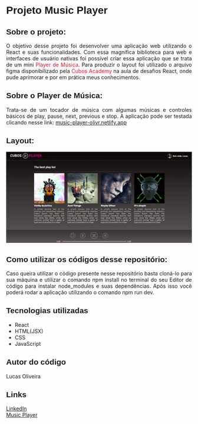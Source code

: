 <h1 style="font-family: sans-serif;">Projeto Music Player</h1>

<h2 style="font-family: sans-serif;">Sobre o projeto:</h2>

<p style="text-align: justify;">
    O objetivo desse projeto foi desenvolver uma aplicação web utilizando o React e suas funcionalidades. Com essa magnífica biblioteca para web e interfaces de usuário nativas foi possível criar essa aplicação que se trata de um mini <span style="color: crimson;">Player de Música</span>. Para produzir o layout foi utilizado o arquivo figma disponibilizado pela <span style="color: crimson;">Cubos Academy</span> na aula de desafios React, onde pude aprimorar e por em prática meus conhecimentos.
</p>

<h2 style="font-family: sans-serif;">Sobre o Player de Música:</h2>

<p style="text-align: justify;">
    Trata-se de um tocador de música com algumas músicas e controles básicos de play, pause, next, previous e stop. A aplicação pode ser testada clicando nesse link: <a href="http://music-player-olivr.netlify.app">music-player-olivr.netlify.app</a>
</p>

<h2 style="font-family: sans-serif;">Layout:</h2>

<img src="./layout-image.png" alt="layout">

<h2 style="font-family: sans-serif;">Como utilizar os códigos desse repositório:</h2>

<p style="text-align: justify;">
    Caso queira utilizar o código presente nesse repositório basta cloná-lo para sua máquina e utilizar o comando npm install no terminal do seu Editor de código para instalar node_modules e suas dependências. Após isso você poderá rodar a aplicação utilizando o comando npm run dev.
</p>

<h2 style="font-family: sans-serif;">Tecnologias utilizadas</h2>

<ul>
    <li>React</li>
    <li>HTML(JSX)</li>
    <li>CSS</li>
    <li>JavaScript</li>
</ul>

<h2 style="font-family: sans-serif;">Autor do código</h2>

<p>Lucas Oliveira</p>

<h2 style="font-family: sans-serif;">Links</h2>

<a href="http://www.linkedin.com/in/lucas-de-oliveira-5b8a5532" target="_blank">LinkedIn</a>
<br>
<a href="http://music-player-olivr.netlify.app">Music Player</a>
<br>
